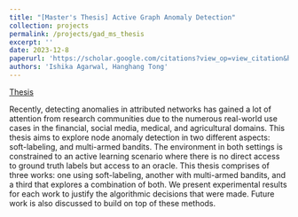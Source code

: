 ```yaml
---
title: "[Master's Thesis] Active Graph Anomaly Detection"
collection: projects
permalink: /projects/gad_ms_thesis
excerpt: ''
date: 2023-12-8
paperurl: 'https://scholar.google.com/citations?view_op=view_citation&hl=en&user=UQSG7u0AAAAJ&citation_for_view=UQSG7u0AAAAJ:W7OEmFMy1HYC'
authors: 'Ishika Agarwal, Hanghang Tong'
---
```


[Thesis](https://scholar.google.com/citations?view_op=view_citation&hl=en&user=UQSG7u0AAAAJ&citation_for_view=UQSG7u0AAAAJ:W7OEmFMy1HYC)

Recently, detecting anomalies in attributed networks has gained a lot of attention from research communities due to the numerous real-world use cases in the financial, social media, medical, and agricultural domains. This thesis aims to explore node anomaly detection in two different aspects: soft-labeling, and multi-armed bandits. The environment in both settings is constrained to an active learning scenario where there is no direct access to ground truth labels but access to an oracle. This thesis comprises of three works: one using soft-labeling, another with multi-armed bandits, and a third that explores a combination of both. We present experimental results for each work to justify the algorithmic decisions that were made. Future work is also discussed to build on top of these methods.